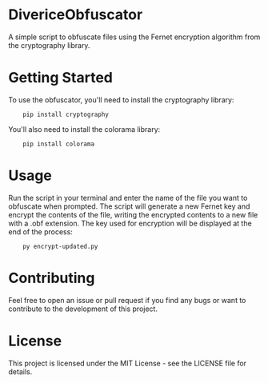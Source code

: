 # DivericeObfuscator
A simple script to obfuscate files using the Fernet encryption algorithm from the cryptography library.
# Getting Started
To use the obfuscator, you'll need to install the cryptography library:
        
        pip install cryptography
You'll also need to install the colorama library:
    
        pip install colorama
# Usage
Run the script in your terminal and enter the name of the file you want to obfuscate when prompted. The script will generate a new Fernet key and encrypt the contents of the file, writing the encrypted contents to a new file with a .obf extension. The key used for encryption will be displayed at the end of the process:

        py encrypt-updated.py
# Contributing
Feel free to open an issue or pull request if you find any bugs or want to contribute to the development of this project.
# License
This project is licensed under the MIT License - see the LICENSE file for details.
